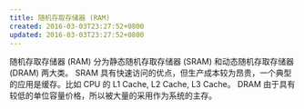 ```yaml
---
title: 随机存取存储器 (RAM)
created: 2016-03-03T23:27:52+0800
updated: 2016-03-03T23:27:52+0800
---
```



随机存取存储器 (RAM) 分为静态随机存取存储器 (SRAM) 和动态随机存取存储器 (DRAM) 两大类。
SRAM 具有快速访问的优点，但生产成本较为昂贵，一个典型的应用是缓存。比如 CPU 的 L1 Cache, L2 Cache, L3 Cache。
DRAM 由于具有较低的单位容量价格，所以被大量的采用作为系统的主存。
